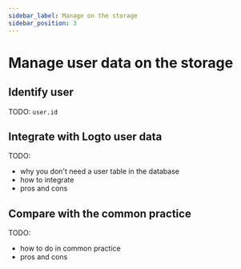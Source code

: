 ```yaml
---
sidebar_label: Manage on the storage
sidebar_position: 3
---
```


# Manage user data on the storage

## Identify user

TODO: `user.id`

## Integrate with Logto user data

TODO:

- why you don't need a user table in the database
- how to integrate
- pros and cons

## Compare with the common practice

TODO:

- how to do in common practice
- pros and cons
